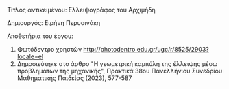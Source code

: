 Τίτλος αντικειμένου: Ελλειψογράφος του Αρχιμήδη

Δημιουργός: Ειρήνη Περυσινάκη

Αποθετήρια του έργου:
1. Φωτόδεντρο χρηστών http://photodentro.edu.gr/ugc/r/8525/2903?locale=el
2. Δημοσιεύτηκε στο άρθρο "Η γεωμετρική καμπύλη της έλλειψης μέσω προβλημάτων της μηχανικής", Πρακτικά 38ου Πανελλήνιου Συνεδρίου Μαθηματικής Παιδείας (2023), 577-587
